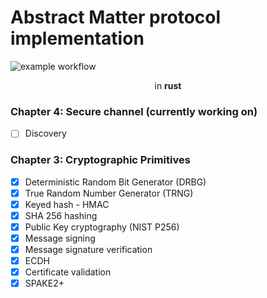 # Abstract Matter protocol implementation

![example workflow](https://github.com/MihaelBercic/rust-matter/actions/workflows/rust.yml/badge.svg)

<div style="text-align: center">in <b>rust</b></div>

### Chapter 4: Secure channel (currently working on)
- [ ] Discovery

### Chapter 3: Cryptographic Primitives

- [x] Deterministic Random Bit Generator (DRBG)
- [x] True Random Number Generator (TRNG)
- [x] Keyed hash - HMAC
- [x] SHA 256 hashing
- [x] Public Key cryptography (NIST P256)
- [x] Message signing
- [x] Message signature verification
- [x] ECDH
- [x] Certificate validation
- [x] SPAKE2+
